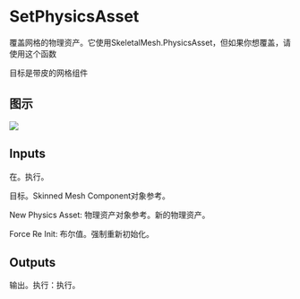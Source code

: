 # SetPhysicsAsset

覆盖网格的物理资产。它使用SkeletalMesh.PhysicsAsset，但如果你想覆盖，请使用这个函数

目标是带皮的网格组件

## 图示

![]($-20221218-18270368.png)

## Inputs

在。执行。

目标。Skinned Mesh Component对象参考。

New Physics Asset: 物理资产对象参考。新的物理资产。

Force Re Init: 布尔值。强制重新初始化。 

## Outputs

输出。执行：执行。
